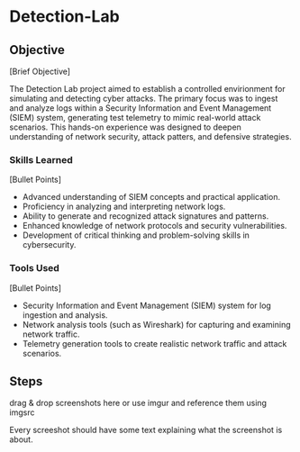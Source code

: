 # Detection-Lab

## Objective
[Brief Objective]

The Detection Lab project aimed to establish a controlled envirionment for simulating and detecting cyber attacks. The primary focus was to ingest and analyze logs within a Security Information and Event Management (SIEM) system, generating test telemetry to mimic real-world attack scenarios. This hands-on experience was designed to deepen understanding of network security, attack patters, and defensive strategies.

### Skills Learned
[Bullet Points]

- Advanced understanding of SIEM concepts and practical application.
- Proficiency in analyzing and interpreting network logs.
- Ability to generate and recognized attack signatures and patterns.
- Enhanced knowledge of network protocols and security vulnerabilities.
- Development of critical thinking and problem-solving skills in cybersecurity.

### Tools Used
[Bullet Points]

- Security Information and Event Management (SIEM) system for log ingestion and analysis.
- Network analysis tools (such as Wireshark) for capturing and examining network traffic.
- Telemetry generation tools to create realistic network traffic and attack scenarios.

## Steps
drag & drop screenshots here or use imgur and reference them using imgsrc

Every screeshot should have some text explaining what the screenshot is about.


